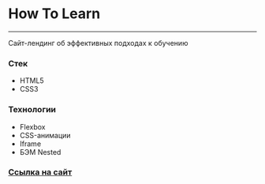 # How To Learn
____

Сайт-лендинг об эффективных подходах к обучению


### Стек

* HTML5
* CSS3


### Технологии

* Flexbox
* CSS-анимации
* Iframe
* БЭМ Nested


### [Ссылка на сайт](https://valerieoschatz.github.io/how-to-learn/)
